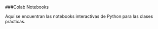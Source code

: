 ###Colab Notebooks

Aquí se encuentran las notebooks interactivas de Python para las clases prácticas.
